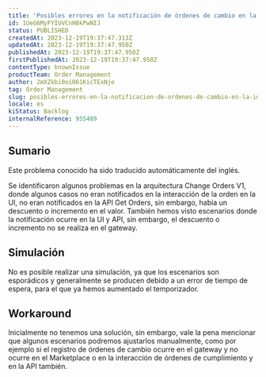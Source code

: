 ```yaml
---
title: 'Posibles errores en la notificación de órdenes de cambio en la interfaz de usuario, la API y la pasarela.'
id: 1UeG6MyFYIUVCnH8kPwNIJ
status: PUBLISHED
createdAt: 2023-12-19T19:37:47.313Z
updatedAt: 2023-12-19T19:37:47.950Z
publishedAt: 2023-12-19T19:37:47.950Z
firstPublishedAt: 2023-12-19T19:37:47.950Z
contentType: knownIssue
productTeam: Order Management
author: 2mXZkbi0oi061KicTExNjo
tag: Order Management
slug: posibles-errores-en-la-notificacion-de-ordenes-de-cambio-en-la-interfaz-de-usuario-la-api-y-la-pasarela
locale: es
kiStatus: Backlog
internalReference: 955489
---
```


## Sumario

<div class="alert alert-info">
  <p>Este problema conocido ha sido traducido automáticamente del inglés.</p>
</div>


Se identificaron algunos problemas en la arquitectura Change Orders V1, donde algunos casos no eran notificados en la interacción de la orden en la UI, no eran notificados en la API Get Orders, sin embargo, había un descuento o incremento en el valor. También hemos visto escenarios donde la notificación ocurre en la UI y API, sin embargo, el descuento o incremento no se realiza en el gateway.


##

## Simulación


No es posible realizar una simulación, ya que los escenarios son esporádicos y generalmente se producen debido a un error de tiempo de espera, para el que ya hemos aumentado el temporizador.



## Workaround


Inicialmente no tenemos una solución, sin embargo, vale la pena mencionar que algunos escenarios podremos ajustarlos manualmente, como por ejemplo si el registro de órdenes de cambio ocurre en el gateway y no ocurre en el Marketplace o en la interacción de órdenes de cumplimiento y en la API también.





